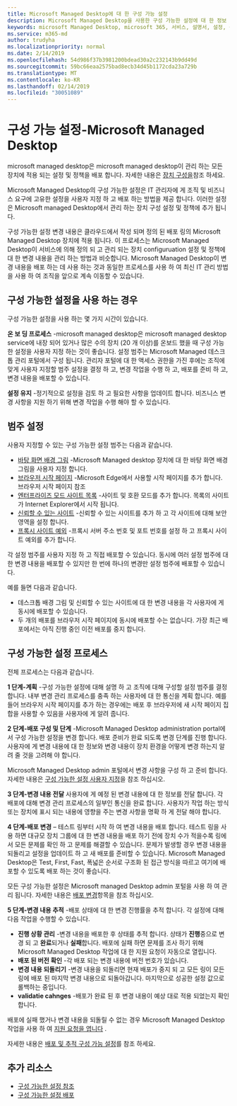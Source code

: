 ```yaml
---
title: Microsoft Managed Desktop에 대 한 구성 가능 설정
description: Microsoft Managed Desktop을 사용한 구성 가능한 설정에 대 한 정보
keywords: microsoft Managed Desktop, microsoft 365, 서비스, 설명서, 설정, 구성 가능한 설정
ms.service: m365-md
author: trudyha
ms.localizationpriority: normal
ms.date: 2/14/2019
ms.openlocfilehash: 54d986f37b3981200bdead30a2c232143b9dd49d
ms.sourcegitcommit: 59bc66eaa2575bad8ecb34d45b1172cda23a729b
ms.translationtype: MT
ms.contentlocale: ko-KR
ms.lasthandoff: 02/14/2019
ms.locfileid: "30051089"
---
```

# <a name="configurable-settings---microsoft-managed-desktop"></a>구성 가능 설정-Microsoft Managed Desktop

microsoft managed desktop은 microsoft managed desktop이 관리 하는 모든 장치에 적용 되는 설정 및 정책을 배포 합니다. 자세한 내용은 [장치 구성을](../service-description/device-policies.md)참조 하세요.

Microsoft Managed Desktop의 구성 가능한 설정은 IT 관리자에 게 조직 및 비즈니스 요구에 고유한 설정을 사용자 지정 하 고 배포 하는 방법을 제공 합니다. 이러한 설정은 Microsoft managed Desktop에서 관리 하는 장치 구성 설정 및 정책에 추가 됩니다.  

구성 가능한 설정 변경 내용은 클라우드에서 작성 되며 정의 된 배포 링의 Microsoft Managed Desktop 장치에 적용 됩니다. 이 프로세스는 Microsoft Managed Desktop이 서비스에 의해 정의 되 고 관리 되는 장치 configuruation 설정 및 정책에 대 한 변경 내용을 관리 하는 방법과 비슷합니다. Microsoft Managed Desktop이 변경 내용을 배포 하는 데 사용 하는 것과 동일한 프로세스를 사용 하 여 최신 IT 관리 방법을 사용 하 여 조직을 앞으로 계속 이동할 수 있습니다.

## <a name="when-to-use-configurable-settings"></a>구성 가능한 설정을 사용 하는 경우

구성 가능한 설정을 사용 하는 몇 가지 시간이 있습니다. 

**온 보 딩 프로세스** -microsoft managed desktop은 microsoft managed desktop service에 내장 되어 있거나 많은 수의 장치 (20 개 이상)를 온보드 했을 때 구성 가능한 설정을 사용자 지정 하는 것이 좋습니다. 설정 범주는 Microsoft Managed 데스크톱 관리 포털에서 구성 됩니다. 관리자 포털에 대 한 액세스 권한을 가진 후에는 조직에 맞게 사용자 지정할 범주 설정을 결정 하 고, 변경 작업을 수행 하 고, 배포를 준비 하 고, 변경 내용을 배포할 수 있습니다.

**설정 유지** -정기적으로 설정을 검토 하 고 필요한 사항을 업데이트 합니다. 비즈니스 변경 사항을 지원 하기 위해 변경 작업을 수행 해야 할 수 있습니다.   

## <a name="setting-categories"></a>범주 설정

사용자 지정할 수 있는 구성 가능한 설정 범주는 다음과 같습니다.
- [바탕 화면 배경 그림](config-setting-ref.md#desktop-background-picture) -Microsoft Managed desktop 장치에 대 한 바탕 화면 배경 그림을 사용자 지정 합니다. 
- [브라우저 시작 페이지](config-setting-ref.md#browser-start-pages) -Microsoft Edge에서 사용할 시작 페이지를 추가 합니다. 브라우저 시작 페이지 참조
- [엔터프라이즈 모드 사이트 목록](config-setting-ref.md#enterprise-mode-site-list-location) -사이트 및 호환 모드를 추가 합니다. 목록의 사이트가 Internet Explorer에서 시작 됩니다. 
- [신뢰할 수 있는 사이트](config-setting-ref.md#trusted-sites) -신뢰할 수 있는 사이트를 추가 하 고 각 사이트에 대해 보안 영역을 설정 합니다. 
- [프록시 사이트 예외](config-setting-ref.md#proxy) -프록시 서버 주소 번호 및 포트 번호를 설정 하 고 프록시 사이트 예외를 추가 합니다.

각 설정 범주를 사용자 지정 하 고 직접 배포할 수 있습니다. 동시에 여러 설정 범주에 대 한 변경 내용을 배포할 수 있지만 한 번에 하나의 변경만 설정 범주에 배포할 수 있습니다.

예를 들면 다음과 같습니다.
- 데스크톱 배경 그림 및 신뢰할 수 있는 사이트에 대 한 변경 내용을 각 사용자에 게 동시에 배포할 수 있습니다. 
- 두 개의 배포를 브라우저 시작 페이지에 동시에 배포할 수는 없습니다. 가장 최근 배포에서는 아직 진행 중인 이전 배포를 중지 합니다.

## <a name="configurable-setting-process"></a>구성 가능한 설정 프로세스

전체 프로세스는 다음과 같습니다. 

**1 단계-계획** -구성 가능한 설정에 대해 설명 하 고 조직에 대해 구성할 설정 범주를 결정 합니다. 내부 변경 관리 프로세스를 충족 하는 사용자에 대 한 통신을 계획 합니다. 예를 들어 브라우저 시작 페이지를 추가 하는 경우에는 배포 후 브라우저에 새 시작 페이지 집합을 사용할 수 있음을 사용자에 게 알려 줍니다.  

**2 단계-배포 구성 및 단계** -Microsoft Managed Desktop administration portal에서 구성 가능한 설정을 변경 합니다. 배포 준비가 완료 되도록 변경 단계를 진행 합니다. 사용자에 게 변경 내용에 대 한 정보와 변경 내용이 장치 환경을 어떻게 변경 하는지 알려 줄 것을 고려해 야 합니다.   

Microsoft Managed Desktop admin 포털에서 변경 사항을 구성 하 고 준비 합니다. 자세한 내용은 [구성 가능한 설정 사용자 지정](config-setting-ref.md)을 참조 하십시오. 

**3 단계-변경 내용 전달** 사용자에 게 예정 된 변경 내용에 대 한 정보를 전달 합니다. 각 배포에 대해 변경 관리 프로세스의 일부인 통신을 완료 합니다. 사용자가 작업 하는 방식 또는 장치에 표시 되는 내용에 영향을 주는 변경 사항을 명확 하 게 전달 해야 합니다.

**4 단계-배포 변경** – 테스트 링부터 시작 하 여 변경 내용을 배포 합니다. 테스트 링을 사용 하면 대규모 장치 그룹에 대 한 변경 내용을 배포 하기 전에 장치 수가 적을수록 링에서 모든 문제를 확인 하 고 문제를 해결할 수 있습니다. 문제가 발생할 경우 변경 내용을 되돌리고 설정을 업데이트 하 고 새 배포를 준비할 수 있습니다. Microsoft Managed Desktop은 Test, First, Fast, 폭넓은 순서로 구조화 된 접근 방식을 따르고 여기에 배포할 수 있도록 배포 하는 것이 좋습니다.   

모든 구성 가능한 설정은 Microsoft managed Desktop admin 포털을 사용 하 여 관리 됩니다. 자세한 내용은 [배포 변경](config-setting-deploy.md)항목을 참조 하십시오. 

**5 단계-변경 내용 추적** -배포 상태에 대 한 변경 진행률을 추적 합니다. 각 설정에 대해 다음 작업을 수행할 수 있습니다.
- **진행 상황 관리** -변경 내용을 배포한 후 상태를 추적 합니다. 상태가 **진행**중으로 변경 되 고 **완료**되거나 **실패**합니다. 배포에 실패 하면 문제를 조사 하기 위해 Microsoft Managed Desktop 작업에 대 한 지원 요청이 자동으로 열립니다.  
- **배포 된 버전 확인** -각 배포 되는 변경 내용에 버전 번호가 있습니다.
- **변경 내용 되돌리기** -변경 내용을 되돌리면 현재 배포가 중지 되 고 모든 링이 모든 링에 배포 된 마지막 변경 내용으로 되돌아갑니다. 마지막으로 성공한 설정 값으로 롤백하는 중입니다.
- **validatie cahnges** -배포가 완료 된 후 변경 내용이 예상 대로 적용 되었는지 확인 합니다.  

배포에 실패 했거나 변경 내용을 되돌릴 수 없는 경우 Microsoft Managed Desktop 작업을 사용 하 여 [지원 요청을 엽니다](admin-support.md) . 

자세한 내용은 [배포 및 추적 구성 가능 설정](config-setting-deploy.md)를 참조 하세요.

## <a name="additional-resources"></a>추가 리소스
- [구성 가능한 설정 참조](config-setting-ref.md) 
- [구성 가능한 설정 배포](config-setting-deploy.md) 